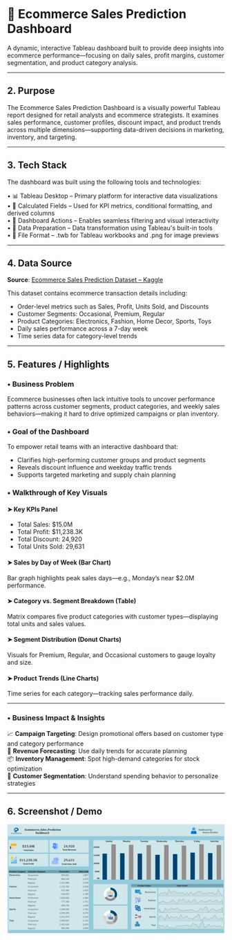 # 🛒 Ecommerce Sales Prediction Dashboard

A dynamic, interactive Tableau dashboard built to provide deep insights into ecommerce performance—focusing on daily sales, profit margins, customer segmentation, and product category analysis.

---

## 2. Purpose

The Ecommerce Sales Prediction Dashboard is a visually powerful Tableau report designed for retail analysts and ecommerce strategists. It examines sales performance, customer profiles, discount impact, and product trends across multiple dimensions—supporting data-driven decisions in marketing, inventory, and targeting.

---

## 3. Tech Stack

The dashboard was built using the following tools and technologies:

• 📊 Tableau Desktop – Primary platform for interactive data visualizations  
• 🧠 Calculated Fields – Used for KPI metrics, conditional formatting, and derived columns  
• 🔁 Dashboard Actions – Enables seamless filtering and visual interactivity  
• 🧼 Data Preparation – Data transformation using Tableau's built-in tools  
• 📁 File Format – .twb for Tableau workbooks and .png for image previews  

---

## 4. Data Source

**Source**: [Ecommerce Sales Prediction Dataset – Kaggle](https://www.kaggle.com/datasets)

This dataset contains ecommerce transaction details including:
* Order-level metrics such as Sales, Profit, Units Sold, and Discounts  
* Customer Segments: Occasional, Premium, Regular  
* Product Categories: Electronics, Fashion, Home Decor, Sports, Toys  
* Daily sales performance across a 7-day week  
* Time series data for category-level trends

---

## 5. Features / Highlights

### • Business Problem  
Ecommerce businesses often lack intuitive tools to uncover performance patterns across customer segments, product categories, and weekly sales behaviors—making it hard to drive optimized campaigns or plan inventory.

### • Goal of the Dashboard  
To empower retail teams with an interactive dashboard that:
* Clarifies high-performing customer groups and product segments  
* Reveals discount influence and weekday traffic trends  
* Supports targeted marketing and supply chain planning  

### • Walkthrough of Key Visuals  

#### ➤ Key KPIs Panel  
* Total Sales: \$15.0M  
* Total Profit: \$11,238.3K  
* Total Discount: 24,920  
* Total Units Sold: 29,631  

#### ➤ Sales by Day of Week (Bar Chart)  
Bar graph highlights peak sales days—e.g., Monday’s near \$2.0M performance.

#### ➤ Category vs. Segment Breakdown (Table)  
Matrix compares five product categories with customer types—displaying total units and sales values.

#### ➤ Segment Distribution (Donut Charts)  
Visuals for Premium, Regular, and Occasional customers to gauge loyalty and size.

#### ➤ Product Trends (Line Charts)  
Time series for each category—tracking sales performance daily.

---

### • Business Impact & Insights  
📈 **Campaign Targeting**: Design promotional offers based on customer type and category performance  
🧾 **Revenue Forecasting**: Use daily trends for accurate planning  
📦 **Inventory Management**: Spot high-demand categories for stock optimization  
🎯 **Customer Segmentation**: Understand spending behavior to personalize strategies  

---

## 6. Screenshot / Demo  

![Ecommerce Sales Prediction Dashboard](https://github.com/Hamna228/E-commerce-dashboard/blob/main/E%20commerce%20dashboard.png)
